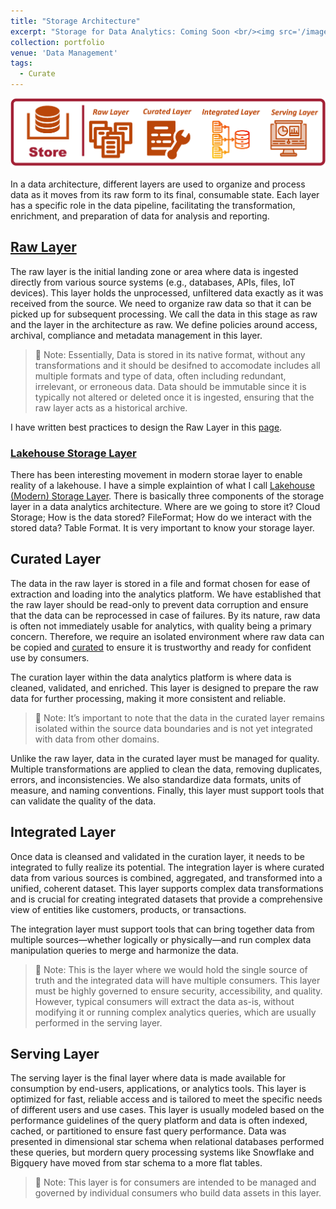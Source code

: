 ```yaml
---
title: "Storage Architecture"
excerpt: "Storage for Data Analytics: Coming Soon <br/><img src='/images/portfolio/StoreArchitecture.png'>"
collection: portfolio
venue: 'Data Management'
tags:
  - Curate
---
```


<img width="920" alt="image" src="/images/portfolio/StoreArchitecture.png">

In a data architecture, different layers are used to organize and process data as it moves from its raw form to its final, consumable state. Each layer has a specific role in the data pipeline, facilitating the transformation, enrichment, and preparation of data for analysis and reporting. 

## [Raw Layer](https://nuneskris.github.io/publication/DataStore-RawLayer)

The raw layer is the initial landing zone or area where data is ingested directly from various source systems (e.g., databases, APIs, files, IoT devices). This layer holds the unprocessed, unfiltered data exactly as it was received from the source. We need to organize raw data so that it can be picked up for subsequent processing. We call the data in this stage as raw and the layer in the architecture as raw. We define policies around access, archival, compliance and metadata management in this layer. 

> 📝 Note: Essentially, Data is stored in its native format, without any transformations and it should be desifned to accomodate includes all multiple formats and type of data, often including redundant, irrelevant, or erroneous data. Data should be immutable since it is typically not altered or deleted once it is ingested, ensuring that the raw layer acts as a historical archive.

I have written best practices to design the Raw Layer in this [page](https://nuneskris.github.io/publication/DataStore-RawLayer).

### [Lakehouse Storage Layer](https://nuneskris.github.io/publication/DataAnalytics-Storage-2024)
There has been interesting movement in modern storae layer to enable reality of a lakehouse. I have a simple explaintion of what I call [Lakehouse (Modern) Storage Layer](https://nuneskris.github.io/publication/DataAnalytics-Storage-2024). There is basically three components of the storage layer in a data analytics architecture. Where are we going to store it? Cloud Storage; How is the data stored? FileFormat; How do we interact with the stored data? Table Format. It is very important to know your storage layer.

## Curated Layer

The data in the raw layer is stored in a file and format chosen for ease of extraction and loading into the analytics platform. We have established that the raw layer should be read-only to prevent data corruption and ensure that the data can be reprocessed in case of failures. By its nature, raw data is often not immediately usable for analytics, with quality being a primary concern. Therefore, we require an isolated environment where raw data can be copied and [curated](#Curate) to ensure it is trustworthy and ready for confident use by consumers.

The curation layer within the data analytics platform is where data is cleaned, validated, and enriched. This layer is designed to prepare the raw data for further processing, making it more consistent and reliable.

> 📝 Note: It’s important to note that the data in the curated layer remains isolated within the source data boundaries and is not yet integrated with data from other domains.

Unlike the raw layer, data in the curated layer must be managed for quality. Multiple transformations are applied to clean the data, removing duplicates, errors, and inconsistencies. We also standardize data formats, units of measure, and naming conventions. Finally, this layer must support tools that can validate the quality of the data.


## Integrated Layer

Once data is cleansed and validated in the curation layer, it needs to be integrated to fully realize its potential. The integration layer is where curated data from various sources is combined, aggregated, and transformed into a unified, coherent dataset. This layer supports complex data transformations and is crucial for creating integrated datasets that provide a comprehensive view of entities like customers, products, or transactions.

The integration layer must support tools that can bring together data from multiple sources—whether logically or physically—and run complex data manipulation queries to merge and harmonize the data.

> 📝 Note:  This is the layer where we would hold the single source of truth and the integrated data will have multiple consumers. This layer must be highly governed to ensure security, accessibility, and quality. However, typical consumers will extract the data as-is, without modifying it or running complex analytics queries, which are usually performed in the serving layer.

## Serving Layer

The serving layer is the final layer where data is made available for consumption by end-users, applications, or analytics tools. This layer is optimized for fast, reliable access and is tailored to meet the specific needs of different users and use cases. This layer is usually modeled based on the performance guidelines of the query platform and data is often indexed, cached, or partitioned to ensure fast query performance. Data was presented in dimensional star schema when relational databases performed these queries, but mordern query processing systems like Snowflake and Bigquery have moved from star schema to a more flat tables. 

> 📝 Note:  This layer is for consumers are intended to be managed and governed by individual consumers who build data assets in this layer.
